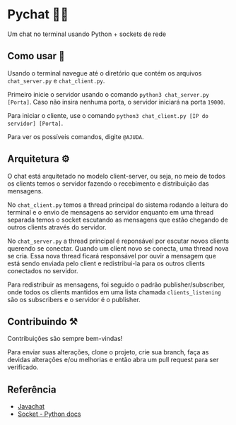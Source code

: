 
# Pychat 🐍💬

Um chat no terminal usando Python + sockets de rede

## Como usar 🤔

Usando o terminal navegue até o diretório que contém os arquivos `chat_server.py` e `chat_client.py`.

Primeiro inicie o servidor usando o comando `python3 chat_server.py [Porta]`. Caso não insira nenhuma porta, o servidor iniciará na porta `19000`.

Para iniciar o cliente, use o comando `python3 chat_client.py [IP do servidor] [Porta]`.

Para ver os possíveis comandos, digite `@AJUDA`.
 
## Arquitetura ⚙️
O chat está arquitetado no modelo client-server, ou seja, no meio de todos os clients temos o servidor fazendo o recebimento e distribuição das mensagens.

No `chat_client.py` temos a thread principal do sistema rodando a leitura do terminal e o envio de mensagens ao servidor enquanto em uma thread separada temos o socket escutando as mensagens que estão chegando de outros clients através do servidor. 

No `chat_server.py` a thread principal é reponsável por escutar novos clients querendo se conectar. Quando um client novo se conecta, uma thread nova se cria. Essa nova thread ficará responsável por ouvir a mensagem que está sendo enviada pelo client e redistribui-la para os outros clients conectados no servidor.

Para redistribuir as mensagens, foi seguido o padrão publisher/subscriber, onde todos os clients mantidos em uma lista chamada `clients_listening` são os subscribers e o servidor é o publisher.

## Contribuindo ⚒️

Contribuições são sempre bem-vindas!

Para enviar suas alterações, clone o projeto, crie sua branch, faça as devidas alterações e/ou melhorias e então abra um pull request para ser verificado. 
## Referência

 - [Javachat](https://github.com/viniciusfinger/javachat)
 - [Socket - Python docs](https://docs.python.org/3/library/socket.html)


